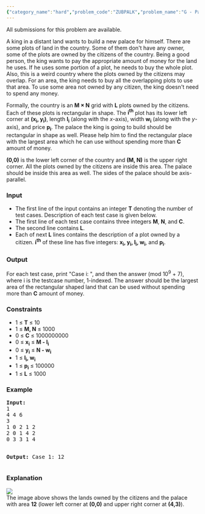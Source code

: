 ```yaml
---
{"category_name":"hard","problem_code":"ZUBPALK","problem_name":"G - Palace of King","languages_supported":{"0":"C","1":"CPP14","2":"JAVA","3":"PYTH","4":"PYTH 3.5"},"max_timelimit":8,"source_sizelimit":50000,"problem_author":"zubaerkh","problem_tester":null,"date_added":"20-11-2017","tags":{"0":"zubaerkh"},"time":{"view_start_date":1517085000,"submit_start_date":1517085000,"visible_start_date":1517085000,"end_date":1735669800},"is_direct_submittable":false,"layout":"problem"}
---
```

<span class="solution-visible-txt">All submissions for this problem are available.</span><p>
A king in a distant land wants to build a new palace for himself. There are some plots of land in the country. Some of them don't have any owner, some of the plots are owned by the citizens of the country. Being a good person, the king wants to pay the appropriate amount of money for the land he uses. If he uses some portion of a plot, he needs to buy the whole plot. Also, this is a weird country where the plots owned by the citizens may overlap. For an area, the king needs to buy all the overlapping plots to use that area. To use some area not owned by any citizen, the king doesn't need to spend any money.
</p>

<p>
Formally, the country is an <b>M × N</b> grid with <b>L</b> plots owned by the citizens. Each of these plots is rectangular in shape. The <b>i<sup>th</sup></b> plot has its lower left corner at <b>(x<sub>i</sub>, y<sub>i</sub>)</b>, length <b>l<sub>i</sub></b> (along with the <i>x</i>-axis), width <b>w<sub>i</sub></b> (along with the <i>y</i>-axis), and price <b>p<sub>i</sub></b>. The palace the king is going to build should be rectangular in shape as well. Please help him to find the rectangular place with the largest area which he can use without spending more than <b>C</b> amount of money.
</p>

<p>
<b>(0,0)</b> is the lower left corner of the country and <b>(M, N)</b> is the upper right corner. All the plots owned by the citizens are inside this area. The palace should be inside this area as well. The sides of the palace should be axis-parallel.
</p>

<h3>Input</h3>
<ul>
<li>
The first line of the input contains an integer <b>T</b> denoting the number of test cases. Description of each test case is given below.
</li>
<li>
The first line of each test case contains three integers <b>M</b>, <b>N</b>, and <b>C</b>.</li>

<li>The second line contains <b>L</b>.</li>

<li>Each of next <b>L</b> lines contains the description of a plot owned by a citizen. <b>i<sup>th</sup></b> of these line has five integers: <b>x<sub>i</sub>, y<sub>i</sub>, l<sub>i</sub>, w<sub>i</sub></b>, and <b>p<sub>i</sub></b>.</li>
</ul>

<h3>Output</h3>
<p>For each test case, print "Case i: ", and then the answer (mod 10<sup>9</sup> + 7), where i is the testcase number, 1-indexed. The answer should be the largest area of the rectangular shaped land that can be used without spending more than <b>C</b> amount of money.</p>

<h3>Constraints</h3>
<ul>
<li>1 ≤ <b>T</b> ≤ 10</li>
<li>1 ≤ <b>M, N</b> ≤ 1000</li>
<li>0 ≤ <b>C</b> ≤ 1000000000</li>
<li>0 ≤ <b>x<sub>i</sub></b> ≤ <b> M - l<sub>i</sub> </b></li>
<li>0 ≤ <b>y<sub>i</sub></b> ≤ <b> N - w<sub>i</sub> </b></li>
<li>1 ≤ <b>l<sub>i</sub>, w<sub>i</sub></b> </li>
<li>1 ≤ <b>p<sub>i</sub></b> ≤ 100000</li>
<li>1 ≤ <b>L</b> ≤ 1000</li>
</ul>

<h3>Example</h3>
<pre><b>Input:</b>
1
4 4 6
3
1 0 2 1 2
2 0 1 4 2
0 3 3 1 4

<b>Output:</b>
Case 1: 12
</pre>

<h3>Explanation</h3>
<p>
<img src="https://codechef_shared.s3.amazonaws.com/download/upload/ACM17KOL/ZUBPALK/palace_of_king.png"/><br/>
The image above shows the lands owned by the citizens and the palace with area <b>12</b> (lower left corner at <b>(0,0)</b> and upper right corner at <b>(4,3)</b>).
</p>
